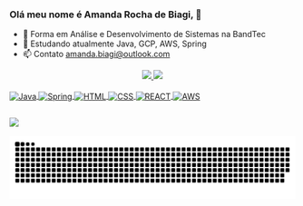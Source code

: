 ### Olá meu nome é  Amanda Rocha de Biagi,  👋

- 🔭 Forma em Análise e Desenvolvimento de Sistemas na BandTec
- 🌱 Estudando atualmente Java, GCP, AWS, Spring
- 📫 Contato amanda.biagi@outlook.com

<div align="center">
  <a href="https://github.com/amandabiagi">
  <img height="180em" src="https://github-readme-stats-lime-two.vercel.app/api?username=amandabiagi&show_icons=true&theme=dracula&include_all_commits=true&count_private=true"/>
  <img height="180em" src="https://github-readme-stats-lime-two.vercel.app/api/top-langs/?username=amandabiagi&layout=compact&langs_count=7&theme=dracula"/>
</div>
  
<div style="display: inline_block"><br>
  <img align="center" alt="Java" title="Java" height="30" width="40" src="https://cdn.jsdelivr.net/gh/devicons/devicon/icons/java/java-original.svg">
  <img align="center" alt="Spring" title="Spring" height="30" width="40" src="https://cdn.jsdelivr.net/gh/devicons/devicon/icons/spring/spring-original.svg">  
  <img align="center" alt="HTML" title="HTML" height="30" width="40" src="https://cdn.jsdelivr.net/gh/devicons/devicon/icons/html5/html5-original.svg">
  <img align="center" alt="CSS" title="CSS" height="30" width="40" src="https://cdn.jsdelivr.net/gh/devicons/devicon/icons/css3/css3-original.svg">
  <img align="center" alt="REACT" title="REACT" height="30" width="40" src="https://cdn.jsdelivr.net/gh/devicons/devicon/icons/amazonwebservices/amazonwebservices-original.svg">
  <img align="center" alt="AWS" title="AWS" height="30" width="40" src="https://cdn.jsdelivr.net/gh/devicons/devicon/icons/react/react-original.svg">
  
</div>
  
  ##
 
<div> 
  <a href="https://www.linkedin.com/in/amanda-biagi/" target="_blank"><img src="https://img.shields.io/badge/-LinkedIn-%230077B5?style=for-the-badge&logo=linkedin&logoColor=white" target="_blank"></a>  
  
   ![Snake animation](https://github.com/amandabiagi/amandabiagi/blob/output/github-contribution-grid-snake.svg)
 
</div>
  
